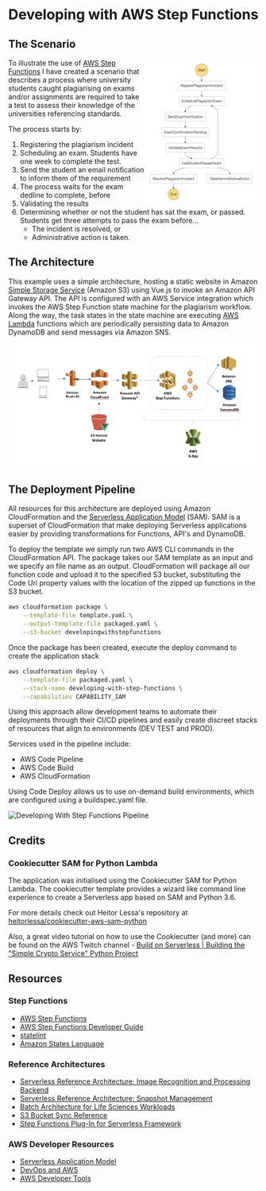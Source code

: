 # Developing with AWS Step Functions

## The Scenario

<img style="float: right;" src="stepfunction_sm.png">To illustrate the use of [AWS Step Functions](https://aws.amazon.com/step-functions/) I have created a scenario that describes a process where university students caught plagiarising on exams and/or assignments are required to take a test to assess their knowledge of the universities referencing standards.

The process starts by:

1. Registering the plagiarism incident
2. Scheduling an exam. Students have one week to complete the test.
3. Send the student an email notification to inform them of the requirement
4. The process waits for the exam dedline to complete, before
5. Validating the results
6. Determining whether or not the student has sat the exam, or passed. Students get three attempts to pass the exam before...
    * The incident is resolved, or 
    * Administrative action is taken.

## The Architecture

This example uses a simple architecture, hosting a static website in Amazon [Simple Storage Service](https://aws.amazon.com/s3/) (Amazon S3) using Vue.js to invoke an Amazon API Gateway API. The API is configured with an AWS Service integration which invokes the AWS Step Function state machine for the plagiarism workflow. Along the way, the task states in the state machine are executing [AWS Lambda](https://aws.amazon.com/lambda/) functions which are periodically persisting data to Amazon DynamoDB and send messages via Amazon SNS.

![Developing With Step Functions](arch.png "Developing With Step Functions")

## The Deployment Pipeline

All resources for this architecture are deployed using Amazon CloudFormation and the [Serverless Application Model](https://github.com/awslabs/serverless-application-model) (SAM). SAM is a superset of CloudFormation that make deploying Serverless applications easier by providing transformations for Functions, API's and DynamoDB.

To deploy the template we simply run two AWS CLI commands in the CloudFormation API. The package takes our SAM template as an input and we specify an file name as an output. CloudFormation will package all our function code and upload it to the specified S3 bucket, substituting the Code Uri property values with the location of the zipped up functions in the S3 bucket.

``` bash
aws cloudformation package \
    --template-file template.yaml \
    --output-template-file packaged.yaml \
    --s3-bucket developingwithstepfunctions
```

Once the package has been created, execute the deploy command to create the application stack

``` bash
aws cloudformation deploy \
    --template-file packaged.yaml \
    --stack-name developing-with-step-functions \
    --capabilities CAPABILITY_IAM
```

Using this approach allow development teams to automate their deployments through their CI/CD pipelines and easily create discreet stacks of resources that align to environments (DEV TEST and PROD).

Services used in the pipeline include:

* AWS Code Pipeline
* AWS Code Build
* AWS CloudFormation

Using Code Deploy allows us to use on-demand build environments, which are configured using a buildspec.yaml file.

![Developing With Step Functions Pipeline](pipeline.png "Developing With Step Functions Pipeline")

## Credits

### Cookiecutter SAM for Python Lambda

The application was initialised using the Cookiecutter SAM for Python Lambda. The cookiecutter template provides a wizard like command line experience to create a Serverless app based on SAM and Python 3.6.

For more details check out Heitor Lessa's repository at  [heitorlessa/cookiecutter-aws-sam-python](href="https://github.com/heitorlessa/cookiecutter-aws-sam-python)

Also, a great video tutorial on how to use the Cookiecutter (and more) can be found on the AWS Twitch channel - [Build on Serverless | Building the "Simple Crypto Service" Python Project](https://www.twitch.tv/videos/248791444##)

## Resources

### Step Functions

* [AWS Step Functions](https://aws.amazon.com/step-functions/)
* [AWS Step Functions Developer Guide](https://docs.aws.amazon.com/step-functions/latest/dg/welcome.html)
* [statelint](https://github.com/awslabs/statelint)
* [Amazon States Language](https://states-language.net/spec.html)

### Reference Architectures

* [Serverless Reference Architecture: Image Recognition and Processing Backend](https://github.com/awslabs/lambda-refarch-imagerecognition)
* [Serverless Reference Architecture: Snapshot Management](https://github.com/awslabs/aws-step-functions-ebs-snapshot-mgmt)
* [Batch Architecture for Life Sciences Workloads](https://github.com/awslabs/aws-batch-genomics)
* [S3 Bucket Sync Reference](https://github.com/awslabs/sync-buckets-state-machine)
* [Step Functions Plug-In for Serverless Framework](https://github.com/horike37/serverless-step-functions)

### AWS Developer Resources

* [Serverless Application Model](https://github.com/awslabs/serverless-application-model)
* [DevOps and AWS](https://aws.amazon.com/devops/)
* [AWS Developer Tools](https://aws.amazon.com/products/developer-tools/)